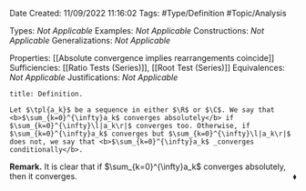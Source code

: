 <div class="topSpace"></div>

Date Created: 11/09/2022 11:16:02
Tags: #Type/Definition #Topic/Analysis

Types: <i>Not Applicable</i>
Examples: <i>Not Applicable</i>
Constructions: <i>Not Applicable</i>
Generalizations: <i>Not Applicable</i>

Properties: [[Absolute convergence implies rearrangements coincide]]
Sufficiencies: [[Ratio Tests (Series)]], [[Root Test (Series)]]
Equivalences: <i>Not Applicable</i>
Justifications: <i>Not Applicable</i>

``` ad-Definition
title: Definition.

Let $\tpl{a_k}$ be a sequence in either $\R$ or $\C$. We say that <b>$\sum_{k=0}^{\infty}a_k$ converges absolutely</b> if $\sum_{k=0}^{\infty}\l|a_k\r|$ converges too. Otherwise, if $\sum_{k=0}^{\infty}a_k$ converges but $\sum_{k=0}^{\infty}\l|a_k\r|$ does not, we say that <b>$\sum_{k=0}^{\infty}a_k$ _converges conditionally</b>.

```

<b>Remark.</b> It is clear that if $\sum_{k=0}^{\infty}a_k$ converges absolutely, then it converges.<span style="float:right;">$\blacklozenge$</span>
